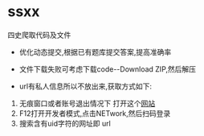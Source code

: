 # ssxx
四史爬取代码及文件



* 优化动态提交,根据已有题库提交答案,提高准确率

* 文件下载失败可考虑下载code--Download ZIP,然后解压


* url有私人信息所以不放出来,获取方式如下:

1. 无痕窗口或者账号退出情况下 打开这个[网站](https://ssxx.univs.cn/customLogin?redirect=%2Fcustom%2Findex)
2. F12打开开发者模式,点击NETwork,然后扫码登录
3. 搜索含有uid字符的网址即 url
